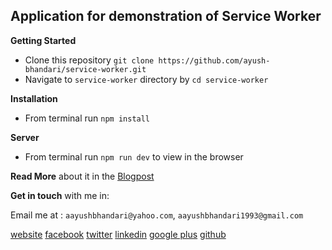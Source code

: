Application for demonstration of Service Worker
--------------------------------------------------------------------

**Getting Started**

* Clone this repository `git clone https://github.com/ayush-bhandari/service-worker.git`
* Navigate to `service-worker` directory by `cd service-worker`

**Installation** 

* From terminal run `npm install`

**Server**

* From terminal run `npm run dev` to view in the browser

**Read More** about it in the [Blogpost](http://blog.kozzaja.com/2017/02/20/getting-started-service-worker/)

**Get in touch** with me in:

Email me at :  `aayushbhandari@yahoo.com`, `aayushbhandari1993@gmail.com`

[website](http://ayushbhandari.com.np/)
[facebook](https://www.facebook.com/jhilkhe.khancha)
[twitter](https://twitter.com/ayush_da)
[linkedin](https://www.linkedin.com/in/ayush-bhandari-3b5776126/)
[google plus](https://plus.google.com/u/0/116605156816640518184)
[github](https://github.com/ayush-bhandari)